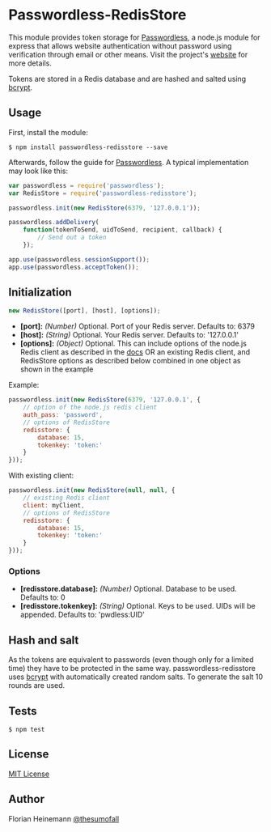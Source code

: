 # Passwordless-RedisStore

This module provides token storage for [Passwordless](https://github.com/florianheinemann/passwordless), a node.js module for express that allows website authentication without password using verification through email or other means. Visit the project's [website](https://passwordless.net) for more details.

Tokens are stored in a Redis database and are hashed and salted using [bcrypt](https://github.com/ncb000gt/node.bcrypt.js/).

## Usage

First, install the module:

`$ npm install passwordless-redisstore --save`

Afterwards, follow the guide for [Passwordless](https://github.com/florianheinemann/passwordless). A typical implementation may look like this:

```javascript
var passwordless = require('passwordless');
var RedisStore = require('passwordless-redisstore');

passwordless.init(new RedisStore(6379, '127.0.0.1'));

passwordless.addDelivery(
    function(tokenToSend, uidToSend, recipient, callback) {
        // Send out a token
    });

app.use(passwordless.sessionSupport());
app.use(passwordless.acceptToken());
```

## Initialization

```javascript
new RedisStore([port], [host], [options]);
```
* **[port]:** *(Number)* Optional. Port of your Redis server. Defaults to: 6379
* **[host]:** *(String)* Optional. Your Redis server. Defaults to: '127.0.0.1'
* **[options]:** *(Object)* Optional. This can include options of the node.js Redis client as described in the [docs](https://github.com/mranney/node_redis) OR an existing Redis client, and RedisStore options as described below combined in one object as shown in the example

Example:
```javascript
passwordless.init(new RedisStore(6379, '127.0.0.1', {
	// option of the node.js redis client
    auth_pass: 'password',
    // options of RedisStore
    redisstore: {
        database: 15,
        tokenkey: 'token:'
    }
}));
```

With existing client:
```javascript
passwordless.init(new RedisStore(null, null, {
	// existing Redis client
    client: myClient,
    // options of RedisStore
    redisstore: {
        database: 15,
        tokenkey: 'token:'
    }
}));
```

### Options
* **[redisstore.database]:** *(Number)* Optional. Database to be used. Defaults to: 0
* **[redisstore.tokenkey]:** *(String)* Optional. Keys to be used. UIDs will be appended. Defaults to: 'pwdless:UID'

## Hash and salt
As the tokens are equivalent to passwords (even though only for a limited time) they have to be protected in the same way. passwordless-redisstore uses [bcrypt](https://github.com/ncb000gt/node.bcrypt.js/) with automatically created random salts. To generate the salt 10 rounds are used.

## Tests

`$ npm test`

## License

[MIT License](http://opensource.org/licenses/MIT)

## Author
Florian Heinemann [@thesumofall](http://twitter.com/thesumofall/)
